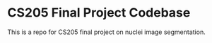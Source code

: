 # CS205 Final Project Codebase
This is a repo for CS205 final project on nuclei image segmentation.
